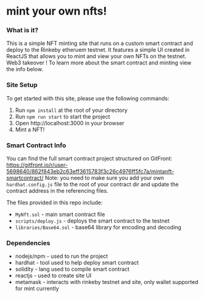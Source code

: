 # mint your own nfts!

### **What is it?**
This is a simple NFT minting site that runs on a custom smart contract and deploy to the Rinkeby etheruem testnet. It features a simple UI created in ReactJS that allows you to mint and view your own NFTs on the testnet. Web3 takeover !
To learn more about the smart contract and minting view the info below.
### **Site Setup**
To get started with this site, please use the following commands:

1. Run `npm install` at the root of your directory
2. Run `npm run start` to start the project
3. Open http://localhost:3000 in your browser
4. Mint a NFT!

### **Smart Contract Info**
You can find the full smart contract project structured on GitFront:
https://gitfront.io/r/user-5698640/862f843eb2c63eff3615783f3c26c4976ff5fc7a/mintanft-smartcontract/
Note: you need to make sure you add your own `hardhat.config.js` file to the root of your contract dir and update the contract address in the referencing files. 

The files provided in this repo include:
- `MyNft.sol` - main smart contract file
- `scripts/deploy.js` - deploys the smart contract to the testnet
- `libraries/Base64.sol` - base64 library for encoding and decoding

### **Dependencies**
- nodejs/npm - used to run the project
- hardhat - tool used to help deploy smart contract
- solidity - lang used to compile smart contract
- reactjs - used to create site UI
- metamask - interacts with rinkeby testnet and site, only wallet supported for mint currently
